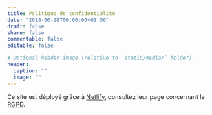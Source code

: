 ```yaml
---
title: Politique de confidentialité
date: "2018-06-28T00:00:00+01:00"
draft: false
share: false
commentable: false
editable: false

# Optional header image (relative to `static/media/` folder).
header:
  caption: ""
  image: ""
---
```


Ce site est déployé grâce à [Netlify](https://www.netlify.com/), consultez leur page concernant le [RGPD](https://www.netlify.com/gdpr/).
